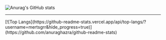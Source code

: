 ![Anurag's GitHub stats](https://github-readme-stats.vercel.app/api?username=mertsgrr&show_icons=true&theme=radical)
<hr>
[![Top Langs](https://github-readme-stats.vercel.app/api/top-langs/?username=mertsgrr&hide_progress=true)](https://github.com/anuraghazra/github-readme-stats)
